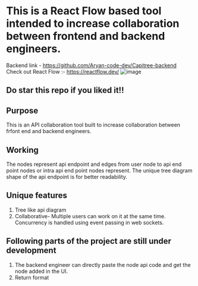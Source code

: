 # This is a React Flow based tool intended to increase collaboration between frontend and backend engineers.
Backend link - https://github.com/Aryan-code-dev/Capitree-backend
Check out React Flow :- https://reactflow.dev/
![image](https://github.com/Aryan-code-dev/capitree-frontend/assets/86364775/7347fb74-05b0-439c-be67-fa180ed38800)
## Do star this repo if you liked it!!
## Purpose
This is an API collaboration tool built to increase collaboration between frfont end and backend engineers. 
## Working
The nodes represent api endpoint and edges from user node to api end point nodes or intra api end point nodes represent. The unique tree diagram shape of the api endpoint is for better readability.
## Unique features
1. Tree like api diagram
2. Collaborative- Multiple users can work on it at the same time. Concurrency is handled using event passing in web sockets. 

## Following parts of the project are still under development
1. The backend engineer can directly paste the node api code and get the node added in the UI.
2. Return format
